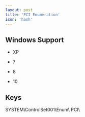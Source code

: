 ```yaml
---
layout: post
title: 'PCI Enumeration'
icon: 'hash'
---
```


## Windows Support

- XP

- 7

- 8

- 10



## Keys

SYSTEM\ControlSet001\Enum\ PCI\

